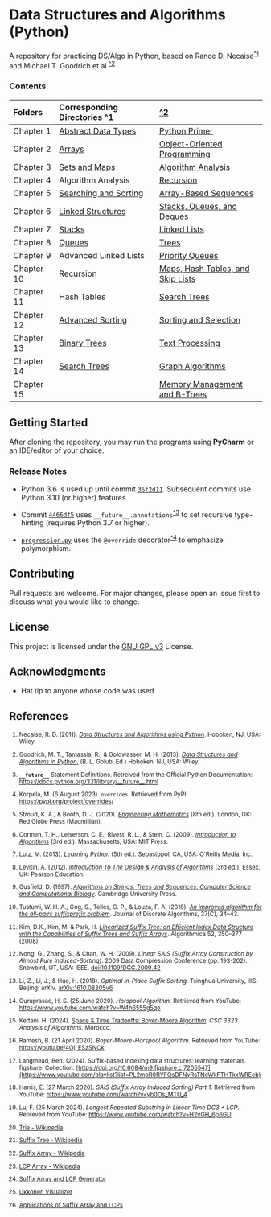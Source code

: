 # Data Structures and Algorithms (Python)

A repository for practicing DS/Algo in Python, based on 
Rance D. Necaise<sup>[^1](#Ran11)</sup> and Michael T. Goodrich et al.<sup>[^2](#Mic13)</sup>   

### Contents

| Folders    | Corresponding Directories            [^1](#Ran11) | [^2](#Mic13)                                            |
|:-----------|:--------------------------------------------------|:--------------------------------------------------------|
| Chapter 1  | [Abstract Data Types](RDNecaise/Chapter1)         | [Python Primer](Goodrich/Chapter1)                      |
| Chapter 2  | [Arrays](RDNecaise/Chapter2)                      | [Object-Oriented Programming](Goodrich/Chapter2)        |
| Chapter 3  | [Sets and Maps](RDNecaise/Chapter3)               | [Algorithm Analysis](Goodrich/Chapter3)                 |
| Chapter 4  | Algorithm Analysis                                | [Recursion](Goodrich/Chapter4)                          |
| Chapter 5  | [Searching and Sorting](RDNecaise/Chapter5)       | [Array-Based Sequences](Goodrich/Chapter5)              |
| Chapter 6  | [Linked Structures](RDNecaise/Chapter6)           | [Stacks, Queues, and Deques](Goodrich/Chapter6)         |
| Chapter 7  | [Stacks](RDNecaise/Chapter7)                      | [Linked Lists](Goodrich/Chapter7)                       |
| Chapter 8  | [Queues](RDNecaise/Chapter8)                      | [Trees](Goodrich/Chapter8)                              |
| Chapter 9  | Advanced Linked Lists                             | [Priority Queues](Goodrich/Chapter9)                    |
| Chapter 10 | Recursion                                         | [Maps, Hash Tables, and Skip Lists](Goodrich/Chapter10) |
| Chapter 11 | Hash Tables                                       | [Search Trees](Goodrich/Chapter11)                      |
| Chapter 12 | [Advanced Sorting](RDNecaise/Chapter12)           | [Sorting and Selection](Goodrich/Chapter12)             |
| Chapter 13 | [Binary Trees](RDNecaise/Chapter13)               | [Text Processing](Goodrich/Chapter13)                   |
| Chapter 14 | [Search Trees](RDNecaise/Chapter14)               | [Graph Algorithms](Goodrich/Chapter14)                  |
| Chapter 15 |                                                   | [Memory Management and B-Trees](Goodrich/Chapter15)     |

## Getting Started

After cloning the repository, you may run the programs using **PyCharm** or an IDE/editor of your choice. 

### Release Notes

- Python 3.6 is used up until commit [`36f2d11`](https://github.com/awwalm/DSAlgoPy/commit/36f2d11). 
Subsequent commits use Python 3.10 (or higher) features.

- Commit [`4466df5`](https://github.com/awwalm/DSAlgoPy/commit/4466df5) uses `__future__.annotations`<sup>[^3](#Ofpy3)</sup> 
to set recursive type-hinting (requires Python 3.7 or higher).

- [`progression.py`](Goodrich/Chapter2/progression.py) uses the `@override` decorator<sup>[^4](#Kor23)</sup> to emphasize polymorphism.

## Contributing

Pull requests are welcome. For major changes, please open an issue first to discuss what you would like to change.

## License

This project is licensed under the [GNU GPL v3](https://choosealicense.com/licenses/gpl-3.0/) License.

## Acknowledgments

* Hat tip to anyone whose code was used

## References

<sub>

1. Necaise, R. D. (2011). <a id="Ran11" href="https://www.amazon.com/Data-Structures-Algorithms-Using-Python/dp/0470618299">
_Data Structures and Algorithms using Python_</a>. Hoboken, NJ, USA: Wiley.

2. Goodrich, M. T., Tamassia, R., & Goldwasser, M. H. (2013). <a id="Mic13" href="https://www.wiley.com/en-us/Data+Structures+and+Algorithms+in+Python-p-9781118290279">
_Data Structures and Algorithms in Python_.</a> (B. L. Golub, Ed.) Hoboken, NJ, USA: Wiley.

3. <span id="Ofpy3">**`__future__`** Statement Definitions. Retreived from the Official Python Documentation: </span> 
https://docs.python.org/3.11/library/__future__.html

4. <span id="Kor23">Korpela, M. (6 August 2023). `overrides`</span>. Retrieved from PyPI: https://pypi.org/project/overrides/

5. Stroud, K. A., & Booth, D. J. (2020). [_Engineering Mathematics_](
https://www.amazon.com/Engineering-Mathematics-K-Stroud/dp/1352010275) (8th ed.). 
London, UK: Red Globe Press (Macmillian).

6. Cormen, T. H., Leiserson, C. E., Rivest, R. L., & Stein, C. (2009). 
[_Introduction to Algorithms_](https://dl.acm.org/doi/10.5555/1614191) 
(3rd ed.). Massachusetts, USA: MIT Press.

7. Lutz, M. (2013). [_Learning Python_](https://www.oreilly.com/library/view/learning-python-5th/9781449355722/) 
(5th ed.). Sebastopol, CA, USA: O'Reilly Media, Inc.

8. Levitin, A. (2012). [_Introduction To The Design & Analysis of Algorithms_](
https://www.amazon.com/Introduction-Design-Analysis-Algorithms-3rd/dp/0132316811) (3rd ed.). 
Essex, UK: Pearson Education.

9. Gusfield, D. (1997). [_Algorithms on Strings, Trees and Sequences: Computer Science and Computational Biology_](
https://doi.org/10.1017/CBO9780511574931). Cambridge University Press.

10. Tustumi, W. H. A., Gog, S., Telles, G. P., & Louza, F. A. (2016). 
[_An improved algorithm for the all-pairs suffixprefix problem_](https://dx.doi.org/10.1016/j.jda.2016.04.002). 
Journal of Discrete Algorithms, 37(C), 34–43.

11. Kim, D.K., Kim, M. & Park, H. [_Linearized Suffix Tree: an Efficient Index Data Structure 
with the Capabilities of Suffix Trees and Suffix Arrays_](https://doi.org/10.1007/s00453-007-9061-2). 
Algorithmica 52, 350–377 (2008).

12. Nong, G., Zhang, S., & Chan, W. H. (2009). _Linear SAIS (Suffix Array Construction by Almost Pure Induced-Sorting)_. 
2009 Data Compression Conference (pp. 193-202). Snowbird, UT, USA: IEEE. 
[doi:10.1109/DCC.2009.42](https://ieeexplore.ieee.org/document/4976463)

13. Li, Z., Li, J., & Huo, H. (2018). _Optimal In-Place Suffix Sorting._ Tsinghua University, IIIS. 
Beijing: arXiv. [arXiv:1610.08305v6](https://arxiv.org/abs/1610.08305)

14. Guruprasad, H. S. (25 June 2020). _Horspool Algorithm_. 
Retrieved from YouTube: https://www.youtube.com/watch?v=W4h6555g5qo

15. Kettani, H. (2024). [Space & Time Tradeoffs: Boyer-Moore Algorithm](
https://www.collegesidekick.com/study-docs/4797428). _CSC 3323 Analysis of Algorithms_. Morocco.

16. Ramesh, B. (21 April 2020). _Boyer-Moore-Horspool Algorithm_.
Retrieved from YouTube: https://youtu.be/4Oj_ESzSNCk

17. Langmead, Ben. (2024). Suffix-based indexing data structures: learning materials. figshare. Collection. 
[https://doi.org/10.6084/m9.figshare.c.7205547](https://www.youtube.com/playlist?list=PL2mpR0RYFQsDFNyRsTNcWkFTHTkxWREeb)

18. Harris, E. (27 March 2020). _SAIS (Suffix Array Induced Sorting) Part 1_.
Retrieved from YouTube: https://www.youtube.com/watch?v=yb0Os_MTU_4

19. Lu, F. (25 March 2024). _Longest Repeated Substring in Linear Time DC3 + LCP_.
Retireved from YouTube: https://www.youtube.com/watch?v=H2vGH_6p6GU

20. [Trie - Wikipedia](https://en.wikipedia.org/wiki/Trie)

21. [Suffix Tree - Wikipedia](https://en.wikipedia.org/wiki/Suffix_tree)

22. [Suffix Array - Wikipedia](https://en.wikipedia.org/wiki/Suffix_array)

23. [LCP Array - Wikipedia](https://en.wikipedia.org/wiki/LCP_array)

24. [Suffix Array and LCP Generator](https://visualgo.net/en/suffixarray)

25. [Ukkonen Visualizer](http://brenden.github.io/ukkonen-animation/)

26. [Applications of Suffix Array and LCPs](https://mediathek.hhu.de/watch/b4d092e2-06ba-4786-abe4-7ffc614b2244#)

</sub>
